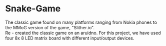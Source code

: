 # Snake-Game  
  The classic game found on many platforms ranging from Nokia phones to the MMoG version of the game, "Slither.io".  
  Re - created the classic game on an aruidno. For this project, we have used four 8x 8 LED matrix board with different         input/output devices.   
